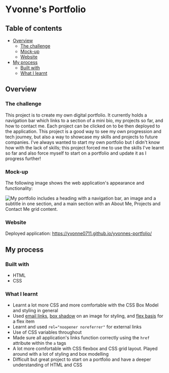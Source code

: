 # Yvonne's Portfolio

## Table of contents

- [Overview](#overview)
  - [The challenge](#the-challenge)
  - [Mock-up](#mock-up)
  - [Website](#website)
- [My process](#my-process)
  - [Built with](#built-with)
  - [What I learnt](#what-i-learnt)

## Overview

### The challenge
This project is to create my own digital portfolio. It currently holds a navigation bar which links to a section of a mini bio, my projects so far, and how to contact me. Each project can be clicked on to be then deployed to the application. This project is a good way to see my own progression and tech journey, but also a way to showcase my skills and projects to future companies. I've always wanted to start my own portfolio but I didn't know how with the lack of skills; this project forced me to use the skills I've learnt so far and also force myself to start on a portfolio and update it as I progress further!

### Mock-up

The following image shows the web application's appearance and functionality:

![My portfolio includes a heading with a navigation bar, an image and a subtitle in one section, and a main section with an About Me, Projects and Contact Me grid content.](assets/images/mockup.png)

### Website
Deployed application: https://yvonne0711.github.io/yvonnes-portfolio/

## My process

### Built with
- HTML
- CSS

### What I learnt
- Learnt a lot more CSS and more comfortable with the CSS Box Model and styling in general
- Used [email links](https://www.tutorialspoint.com/html/html_email_links.htm), [box shadow](https://developer.mozilla.org/en-US/docs/Web/CSS/box-shadow) on an image for styling, and [flex basis](https://developer.mozilla.org/en-US/docs/Web/CSS/flex-basis) for a flex item
- Learnt and used `rel="noopener noreferrer"` for external links
- Use of CSS variables throughout 
- Made sure all application's links function correctly using the `href` attribute within the `a` tags
- A lot more comfortable with CSS flexbox and CSS grid layout. Played around with a lot of styling and box modelling
- Difficult but great project to start on a portfolio and have a deeper understanding of HTML and CSS